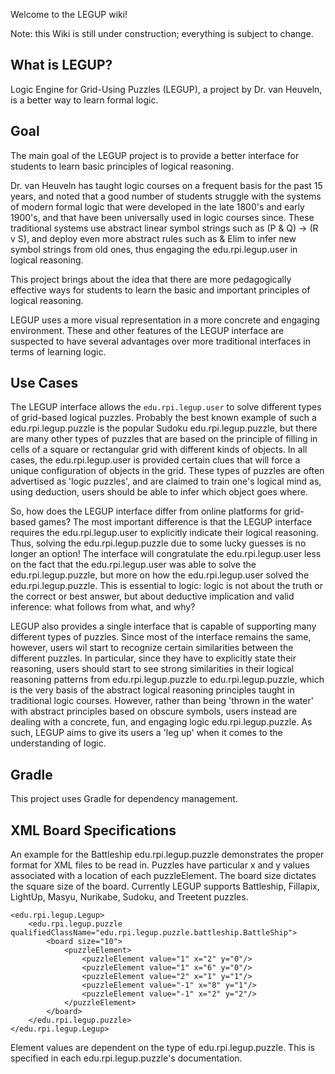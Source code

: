 Welcome to the LEGUP wiki!

Note: this Wiki is still under construction; everything is subject to change.

## What is LEGUP?
Logic Engine for Grid-Using Puzzles (LEGUP), a project by Dr. van Heuveln, is a better way to learn formal logic.

## Goal
The main goal of the LEGUP project is to provide a better interface for students to learn basic principles of logical reasoning. 

Dr. van Heuveln has taught logic courses on a frequent basis for the past 15 years, and noted that a good number of students struggle with the systems of modern formal logic that were developed in the late 1800's and early 1900's, and that have been universally used in logic courses since. These traditional systems use abstract linear symbol strings such as (P & Q) -> (R v S), and deploy even more abstract rules such as & Elim to infer new symbol strings from old ones, thus engaging the edu.rpi.legup.user in logical reasoning. 

This project brings about the idea that there are more pedagogically effective ways for students to learn the basic and important principles of logical reasoning. 

LEGUP uses a more visual representation in a more concrete and engaging environment. These and other features of the LEGUP interface are suspected to have several advantages over more traditional interfaces in terms of learning logic.

## Use Cases

The LEGUP interface allows the ```edu.rpi.legup.user``` to solve different types of grid-based logical puzzles. Probably the best known example of such a edu.rpi.legup.puzzle is the popular Sudoku edu.rpi.legup.puzzle, but there are many other types of puzzles that are based on the principle of filling in cells of a square or rectangular grid with different kinds of objects. In all cases, the edu.rpi.legup.user is provided certain clues that will force a unique configuration of objects in the grid. These types of puzzles are often advertised as 'logic puzzles', and are claimed to train one's logical mind as, using deduction, users should be able to infer which object goes where.

So, how does the LEGUP interface differ from online platforms for grid-based games? The most important difference is that the LEGUP interface requires the edu.rpi.legup.user to explicitly indicate their logical reasoning. Thus, solving the edu.rpi.legup.puzzle due to some lucky guesses is no longer an option! The interface will congratulate the edu.rpi.legup.user less on the fact that the edu.rpi.legup.user was able to solve the edu.rpi.legup.puzzle, but more on how the edu.rpi.legup.user solved the edu.rpi.legup.puzzle. This is essential to logic: logic is not about the truth or the correct or best answer, but about deductive implication and valid inference: what follows from what, and why? 

LEGUP also provides a single interface that is capable of supporting many different types of puzzles. Since most of the interface remains the same, however, users wil start to recognize certain similarities between the different puzzles. In particular, since they have to explicitly state their reasoning, users should start to see strong similarities in their logical reasoning patterns from edu.rpi.legup.puzzle to edu.rpi.legup.puzzle, which is the very basis of the abstract logical reasoning principles taught in traditional logic courses. However, rather than being 'thrown in the water' with abstract principles based on obscure symbols, users instead are dealing with a concrete, fun, and engaging logic edu.rpi.legup.puzzle. As such, LEGUP aims to give its users a 'leg up' when it comes to the understanding of logic.

## Gradle

This project uses Gradle for dependency management.

## XML Board Specifications

An example for the Battleship edu.rpi.legup.puzzle demonstrates the proper format for XML files to be read in. Puzzles have particular x and y values associated with a location of each puzzleElement. The board size dictates the square size of the board. Currently LEGUP supports Battleship, Fillapix, LightUp, Masyu, Nurikabe, Sudoku, and Treetent puzzles.

```
<edu.rpi.legup.Legup>
    <edu.rpi.legup.puzzle qualifiedClassName="edu.rpi.legup.puzzle.battleship.BattleShip">
        <board size="10">
            <puzzleElement>
                <puzzleElement value="1" x="2" y="0"/>
                <puzzleElement value="1" x="6" y="0"/>
                <puzzleElement value="2" x="1" y="1"/>
                <puzzleElement value="-1" x="8" y="1"/>
                <puzzleElement value="-1" x="2" y="2"/>
            </puzzleElement>
        </board>
    </edu.rpi.legup.puzzle>
</edu.rpi.legup.Legup>
```
Element values are dependent on the type of edu.rpi.legup.puzzle. This is specified in each edu.rpi.legup.puzzle's documentation.

